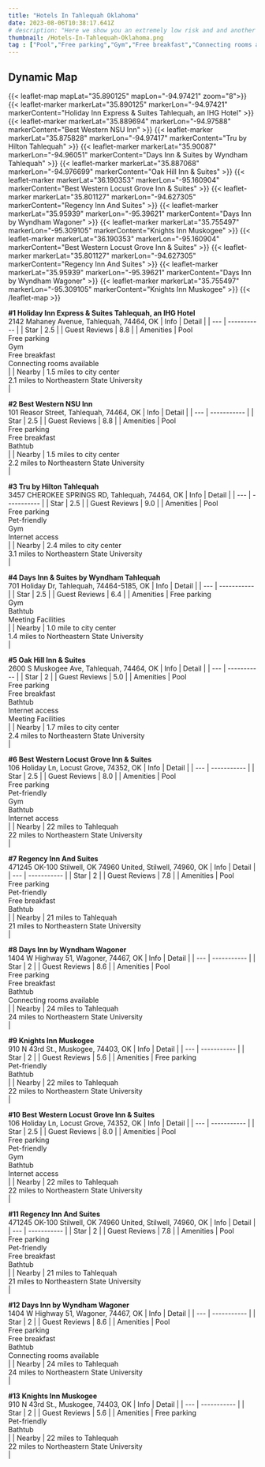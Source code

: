 ```yaml
---
title: "Hotels In Tahlequah Oklahoma"
date: 2023-08-06T10:38:17.641Z
# description: "Here we show you an extremely low risk and and another medium risk approach to earn passive income "
thumbnail: /Hotels-In-Tahlequah-Oklahoma.png
tag : ["Pool","Free parking","Gym","Free breakfast","Connecting rooms available","Bathtub","Pet-friendly","Internet access","Meeting Facilities"]
---
```


## Dynamic Map
{{< leaflet-map  mapLat="35.890125" mapLon="-94.97421" zoom="8">}}
    {{< leaflet-marker markerLat="35.890125" markerLon="-94.97421" markerContent="Holiday Inn Express & Suites Tahlequah, an IHG Hotel" >}}
    {{< leaflet-marker markerLat="35.889694" markerLon="-94.97588" markerContent="Best Western NSU Inn" >}}
    {{< leaflet-marker markerLat="35.875828" markerLon="-94.97417" markerContent="Tru by Hilton Tahlequah" >}}
    {{< leaflet-marker markerLat="35.90087" markerLon="-94.96051" markerContent="Days Inn & Suites by Wyndham Tahlequah" >}}
    {{< leaflet-marker markerLat="35.887068" markerLon="-94.976699" markerContent="Oak Hill Inn & Suites" >}}
    {{< leaflet-marker markerLat="36.190353" markerLon="-95.160904" markerContent="Best Western Locust Grove Inn & Suites" >}}
    {{< leaflet-marker markerLat="35.801127" markerLon="-94.627305" markerContent="Regency Inn And Suites" >}}
    {{< leaflet-marker markerLat="35.95939" markerLon="-95.39621" markerContent="Days Inn by Wyndham Wagoner" >}}
    {{< leaflet-marker markerLat="35.755497" markerLon="-95.309105" markerContent="Knights Inn Muskogee" >}}
    {{< leaflet-marker markerLat="36.190353" markerLon="-95.160904" markerContent="Best Western Locust Grove Inn & Suites" >}}
    {{< leaflet-marker markerLat="35.801127" markerLon="-94.627305" markerContent="Regency Inn And Suites" >}}
    {{< leaflet-marker markerLat="35.95939" markerLon="-95.39621" markerContent="Days Inn by Wyndham Wagoner" >}}
    {{< leaflet-marker markerLat="35.755497" markerLon="-95.309105" markerContent="Knights Inn Muskogee" >}}
{{< /leaflet-map >}}


**#1 Holiday Inn Express & Suites Tahlequah, an IHG Hotel**<br>2142 Mahaney Avenue, Tahlequah, 74464, OK
| Info | Detail |
| --- | ----------- |
| Star | 2.5 |
| Guest Reviews | 8.8 |
| Amenities | Pool<br>Free parking<br>Gym<br>Free breakfast<br>Connecting rooms available<br> |
| Nearby | 1.5 miles to city center<br>2.1 miles to Northeastern State University<br> |

**#2 Best Western NSU Inn**<br>101 Reasor Street, Tahlequah, 74464, OK
| Info | Detail |
| --- | ----------- |
| Star | 2.5 |
| Guest Reviews | 8.8 |
| Amenities | Pool<br>Free parking<br>Free breakfast<br>Bathtub<br> |
| Nearby | 1.5 miles to city center<br>2.2 miles to Northeastern State University<br> |

**#3 Tru by Hilton Tahlequah**<br>3457 CHEROKEE SPRINGS RD, Tahlequah, 74464, OK
| Info | Detail |
| --- | ----------- |
| Star | 2.5 |
| Guest Reviews | 9.0 |
| Amenities | Pool<br>Free parking<br>Pet-friendly<br>Gym<br>Internet access<br> |
| Nearby | 2.4 miles to city center<br>3.1 miles to Northeastern State University<br> |

**#4 Days Inn & Suites by Wyndham Tahlequah**<br>701 Holiday Dr, Tahlequah, 74464-5185, OK
| Info | Detail |
| --- | ----------- |
| Star | 2.5 |
| Guest Reviews | 6.4 |
| Amenities | Free parking<br>Gym<br>Bathtub<br>Meeting Facilities<br> |
| Nearby | 1.0 mile to city center<br>1.4 miles to Northeastern State University<br> |

**#5 Oak Hill Inn & Suites**<br>2600 S Muskogee Ave, Tahlequah, 74464, OK
| Info | Detail |
| --- | ----------- |
| Star | 2 |
| Guest Reviews | 5.0 |
| Amenities | Pool<br>Free parking<br>Free breakfast<br>Bathtub<br>Internet access<br>Meeting Facilities<br> |
| Nearby | 1.7 miles to city center<br>2.4 miles to Northeastern State University<br> |

**#6 Best Western Locust Grove Inn & Suites**<br>106 Holiday Ln, Locust Grove, 74352, OK
| Info | Detail |
| --- | ----------- |
| Star | 2.5 |
| Guest Reviews | 8.0 |
| Amenities | Pool<br>Free parking<br>Pet-friendly<br>Gym<br>Bathtub<br>Internet access<br> |
| Nearby | 22 miles to Tahlequah<br>22 miles to Northeastern State University<br> |

**#7 Regency Inn And Suites**<br>471245 OK-100 Stilwell, OK 74960 United, Stilwell, 74960, OK
| Info | Detail |
| --- | ----------- |
| Star | 2 |
| Guest Reviews | 7.8 |
| Amenities | Pool<br>Free parking<br>Pet-friendly<br>Free breakfast<br>Bathtub<br> |
| Nearby | 21 miles to Tahlequah<br>21 miles to Northeastern State University<br> |

**#8 Days Inn by Wyndham Wagoner**<br>1404 W Highway 51, Wagoner, 74467, OK
| Info | Detail |
| --- | ----------- |
| Star | 2 |
| Guest Reviews | 8.6 |
| Amenities | Pool<br>Free parking<br>Free breakfast<br>Bathtub<br>Connecting rooms available<br> |
| Nearby | 24 miles to Tahlequah<br>24 miles to Northeastern State University<br> |

**#9 Knights Inn Muskogee**<br>910 N 43rd St., Muskogee, 74403, OK
| Info | Detail |
| --- | ----------- |
| Star | 2 |
| Guest Reviews | 5.6 |
| Amenities | Free parking<br>Pet-friendly<br>Bathtub<br> |
| Nearby | 22 miles to Tahlequah<br>22 miles to Northeastern State University<br> |

**#10 Best Western Locust Grove Inn & Suites**<br>106 Holiday Ln, Locust Grove, 74352, OK
| Info | Detail |
| --- | ----------- |
| Star | 2.5 |
| Guest Reviews | 8.0 |
| Amenities | Pool<br>Free parking<br>Pet-friendly<br>Gym<br>Bathtub<br>Internet access<br> |
| Nearby | 22 miles to Tahlequah<br>22 miles to Northeastern State University<br> |

**#11 Regency Inn And Suites**<br>471245 OK-100 Stilwell, OK 74960 United, Stilwell, 74960, OK
| Info | Detail |
| --- | ----------- |
| Star | 2 |
| Guest Reviews | 7.8 |
| Amenities | Pool<br>Free parking<br>Pet-friendly<br>Free breakfast<br>Bathtub<br> |
| Nearby | 21 miles to Tahlequah<br>21 miles to Northeastern State University<br> |

**#12 Days Inn by Wyndham Wagoner**<br>1404 W Highway 51, Wagoner, 74467, OK
| Info | Detail |
| --- | ----------- |
| Star | 2 |
| Guest Reviews | 8.6 |
| Amenities | Pool<br>Free parking<br>Free breakfast<br>Bathtub<br>Connecting rooms available<br> |
| Nearby | 24 miles to Tahlequah<br>24 miles to Northeastern State University<br> |

**#13 Knights Inn Muskogee**<br>910 N 43rd St., Muskogee, 74403, OK
| Info | Detail |
| --- | ----------- |
| Star | 2 |
| Guest Reviews | 5.6 |
| Amenities | Free parking<br>Pet-friendly<br>Bathtub<br> |
| Nearby | 22 miles to Tahlequah<br>22 miles to Northeastern State University<br> |

